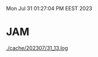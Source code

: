 Mon Jul 31 01:27:04 PM EEST 2023
# JAM
<a href='./cache/202307/31_13.log'>./cache/202307/31_13.log</a>
